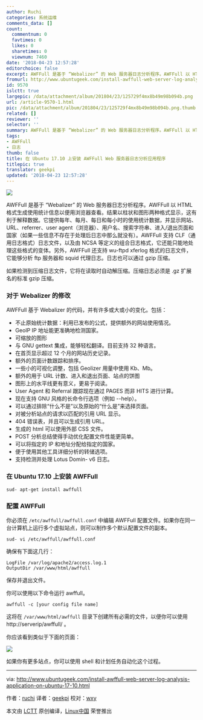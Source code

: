 ```yaml
---
author: Ruchi
categories: 系统运维
comments_data: []
count:
  commentnum: 0
  favtimes: 0
  likes: 0
  sharetimes: 0
  viewnum: 7460
date: '2018-04-23 12:57:28'
editorchoice: false
excerpt: AWFFull 是基于 “Webalizer” 的 Web 服务器日志分析程序。AWFFull 以 HTML 格式生成使用统计信息以便用浏览器查看。结果以柱状和图形两种格式显示，这有利于解释数据。
fromurl: http://www.ubuntugeek.com/install-awffull-web-server-log-analysis-application-on-ubuntu-17-10.html
id: 9570
islctt: true
largepic: /data/attachment/album/201804/23/125729f4mx8b49m98b094b.png
url: /article-9570-1.html
pic: /data/attachment/album/201804/23/125729f4mx8b49m98b094b.png.thumb.jpg
related: []
reviewer: ''
selector: ''
summary: AWFFull 是基于 “Webalizer” 的 Web 服务器日志分析程序。AWFFull 以 HTML 格式生成使用统计信息以便用浏览器查看。结果以柱状和图形两种格式显示，这有利于解释数据。
tags:
- AWFFull
- 日志
thumb: false
title: 在 Ubuntu 17.10 上安装 AWFFull Web 服务器日志分析应用程序
titlepic: true
translator: geekpi
updated: '2018-04-23 12:57:28'
---
```


![](/data/attachment/album/201804/23/125729f4mx8b49m98b094b.png)


AWFFull 是基于 “Webalizer” 的 Web 服务器日志分析程序。AWFFull 以 HTML 格式生成使用统计信息以便用浏览器查看。结果以柱状和图形两种格式显示，这有利于解释数据。它提供每年、每月、每日和每小时的使用统计数据，并显示网站、URL、referrer、user agent（浏览器）、用户名、搜索字符串、进入/退出页面和国家（如果一些信息不存在于处理后日志中那么就没有）。AWFFull 支持 CLF（通用日志格式）日志文件，以及由 NCSA 等定义的组合日志格式，它还能只能地处理这些格式的变体。另外，AWFFull 还支持 wu-ftpd xferlog 格式的日志文件，它能够分析 ftp 服务器和 squid 代理日志。日志也可以通过 gzip 压缩。


如果检测到压缩日志文件，它将在读取时自动解压缩。压缩日志必须是 .gz 扩展名的标准 gzip 压缩。


### 对于 Webalizer 的修改


AWFFull 基于 Webalizer 的代码，并有许多或大或小的变化。包括：


* 不止原始统计数据：利用已发布的公式，提供额外的网站使用情况。
* GeoIP IP 地址能更准确地检测国家。
* 可缩放的图形
* 与 GNU gettext 集成，能够轻松翻译。目前支持 32 种语言。
* 在首页显示超过 12 个月的网站历史记录。
* 额外的页面计数跟踪和排序。
* 一些小的可视化调整，包括 Geolizer 用量中使用 Kb、Mb。
* 额外的用于 URL 计数、进入和退出页面、站点的饼图
* 图形上的水平线更有意义，更易于阅读。
* User Agent 和 Referral 跟踪现在通过 PAGES 而非 HITS 进行计算。
* 现在支持 GNU 风格的长命令行选项（例如 --help）。
* 可以通过排除“什么不是”以及原始的“什么是”来选择页面。
* 对被分析站点的请求以匹配的引用 URL 显示。
* 404 错误表，并且可以生成引用 URL。
* 生成的 html 可以使用外部 CSS 文件。
* POST 分析总结使得手动优化配置文件性能更简单。
* 可以将指定的 IP 和地址分配给指定的国家。
* 便于使用其他工具详细分析的转储选项。
* 支持检测并处理 Lotus Domin- v6 日志。


### 在 Ubuntu 17.10 上安装 AWFFull



```
sud- apt-get install awffull

```

### 配置 AWFFull


你必须在 `/etc/awffull/awffull.conf` 中编辑 AWFFull 配置文件。如果你在同一台计算机上运行多个虚拟站点，​​则可以制作多个默认配置文件的副本。



```
sud- vi /etc/awffull/awffull.conf

```

确保有下面这几行：



```
LogFile /var/log/apache2/access.log.1
OutputDir /var/www/html/awffull

```

保存并退出文件。


你可以使用以下命令运行 awffull。



```
awffull -c [your config file name]

```

这将在 `/var/www/html/awffull` 目录下创建所有必需的文件，以便你可以使用 http://serverip/awffull/ 。


你应该看到类似于下面的页面：


![](/data/attachment/album/201804/23/125730u7utna7bc7daaoum.png)


如果你有更多站点，你可以使用 shell 和计划任务自动化这个过程。




---


via: <http://www.ubuntugeek.com/install-awffull-web-server-log-analysis-application-on-ubuntu-17-10.html>


作者：[ruchi](http://www.ubuntugeek.com/author/ubuntufix) 译者：[geekpi](https://github.com/geekpi) 校对：[wxy](https://github.com/wxy)


本文由 [LCTT](https://github.com/LCTT/TranslateProject) 原创编译，[Linux中国](https://linux.cn/) 荣誉推出
